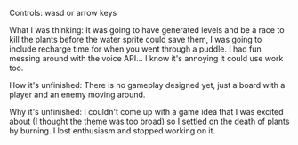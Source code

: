 Controls: wasd or arrow keys

What I was thinking: It was going to have generated levels and be a race to kill the plants before the water sprite could save them, I was going to include recharge time for when you went through a puddle. I had fun messing around with the voice API... I know it's annoying it could use work too.

How it's unfinished: There is no gameplay designed yet, just a board with a player and an enemy moving around.

Why it's unfinished: I couldn't come up with a game idea that I was excited about (I thought the theme was too broad) so I settled on the death of plants by burning. I lost enthusiasm and stopped working on it.